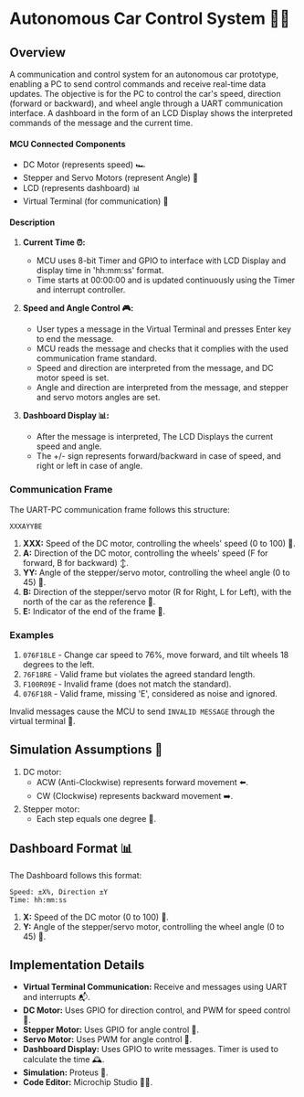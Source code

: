 # Autonomous Car Control System 🚗💨

## Overview

A communication and control system for an autonomous car prototype, enabling a PC to send control commands and receive real-time data updates. The objective is for the PC to control the car's speed, direction (forward or backward), and wheel angle through a UART communication interface. A dashboard in the form of an LCD Display shows the interpreted commands of the message and the current time.

#### MCU Connected Components
- DC Motor (represents speed) 🏎️
- Stepper and Servo Motors (represent Angle) 🔄
- LCD (represents dashboard) 📊
- Virtual Terminal (for communication) 💬

#### Description
1. **Current Time ⏰:**
   - MCU uses 8-bit Timer and GPIO to interface with LCD Display and display time in 'hh:mm:ss' format.
   - Time starts at 00:00:00 and is updated continuously using the Timer and interrupt controller.
   
2. **Speed and Angle Control 🎮:**
   - User types a message in the Virtual Terminal and presses Enter key to end the message.
   - MCU reads the message and checks that it complies with the used communication frame standard.
   - Speed and direction are interpreted from the message, and DC motor speed is set.
   - Angle and direction are interpreted from the message, and stepper and servo motors angles are set.
 
3. **Dashboard Display 📊:**
   - After the message is interpreted, The LCD Displays the current speed and angle.
   - The +/- sign represents forward/backward in case of speed, and right or left in case of angle.

### Communication Frame

The UART-PC communication frame follows this structure:
```
XXXAYYBE
```
1. **XXX:** Speed of the DC motor, controlling the wheels' speed (0 to 100) 🚦.
2. **A:** Direction of the DC motor, controlling the wheels' speed (F for forward, B for backward) ↕️.
3. **YY:** Angle of the stepper/servo motor, controlling the wheel angle (0 to 45) 🔄.
4. **B:** Direction of the stepper/servo motor (R for Right, L for Left), with the north of the car as the reference 🧭.
5. **E:** Indicator of the end of the frame 🛑.

### Examples
1. `076F18LE` - Change car speed to 76%, move forward, and tilt wheels 18 degrees to the left.
2. `76F18RE` - Valid frame but violates the agreed standard length.
3. `F100R09E` - Invalid frame (does not match the standard).
4. `076F18R` - Valid frame, missing 'E', considered as noise and ignored.

Invalid messages cause the MCU to send `INVALID MESSAGE` through the virtual terminal 🛑.

## Simulation Assumptions 🤖

1. DC motor:
   - ACW (Anti-Clockwise) represents forward movement ⬅️.
   - CW (Clockwise) represents backward movement ➡️.
2. Stepper motor:
   - Each step equals one degree 🔄.

## Dashboard Format 📊

The Dashboard follows this format:
```
Speed: ±X%, Direction ±Y
Time: hh:mm:ss
```
1. **X:** Speed of the DC motor (0 to 100) 🚦.
2. **Y:** Angle of the stepper/servo motor, controlling the wheel angle (0 to 45) 🔄.

## Implementation Details

- **Virtual Terminal Communication:** Receive and messages using UART and interrupts 📬.
- **DC Motor:** Uses GPIO for direction control, and PWM for speed control 🚦.
- **Stepper Motor:** Uses GPIO for angle control 🔄.
- **Servo Motor:** Uses PWM for angle control 🔄.
- **Dashboard Display:** Uses GPIO to write messages. Timer is used to calculate the time 🕰️.
- **Simulation:** Proteus 🤖.
- **Code Editor:** Microchip Studio 👨‍💻.
